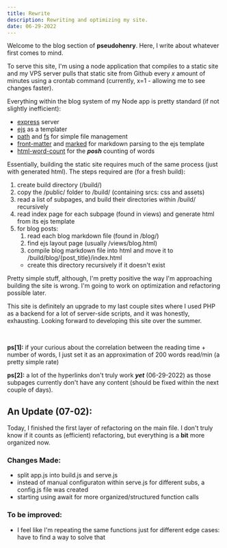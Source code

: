 ```yaml
---
title: Rewrite
description: Rewriting and optimizing my site.
date: 06-29-2022
---
```


Welcome to the blog section of **pseudohenry**. Here, I write about whatever first comes to mind.

To serve this site, I'm using a node application that compiles to a static site and my VPS server pulls that static site from Github every *x* amount of minutes using a crontab command (currently, x=1 - allowing me to see changes faster).

Everything within the blog system of my Node app is pretty standard (if not slightly inefficient):
- [express](https://expressjs.com/) server
- [ejs](https://www.npmjs.com/package/ejs) as a templater
- [path](https://nodejs.org/api/path.html) and [fs](https://nodejs.dev/learn/the-nodejs-fs-module) for simple file management
- [front-matter](https://www.npmjs.com/package/front-matter) and [marked](https://www.npmjs.com/package/marked) for markdown parsing to the ejs template
- [html-word-count](https://www.npmjs.com/package/html-word-count) for the ***posh*** counting of words

Essentially, building the static site requires much of the same process (just with generated html). The steps required are (for a fresh build):
1. create build directory (/build/)
2. copy the /public/ folder to /build/ (containing srcs: css and assets)
3. read a list of subpages, and build their directories within /build/ recursively
4. read index page for each subpage (found in views) and generate html from its ejs template
5. for blog posts:
    1. read each blog markdown file (found in /blog/)
    2. find ejs layout page (usually /views/blog.html)
    3. compile blog markdown file into html and move it to /build/blog/{post_title}/index.html 
      - create this directory recursively if it doesn't exist

Pretty simple stuff, although, I'm pretty positive the way I'm approaching building the site is wrong. I'm going to work on optimization and refactoring possible later.

This site is definitely an upgrade to my last couple sites where I used PHP as a backend for a lot of server-side scripts, and it was honestly, exhausting. Looking forward to developing this site over the summer.

<br/>

**ps[1]:** if your curious about the correlation between the reading time + number of words, I just set it as an approximation of 200 words read/min (a pretty simple rate)

**ps[2]:** a lot of the hyperlinks don't truly work ***yet*** (06-29-2022) as those subpages currently don't have any content (should be fixed within the next couple of days).
    
## An Update (07-02):

Today, I finished the first layer of refactoring on the main file. I don't truly know if it counts as (efficient) refactoring, but everything is a **bit** more organized now.

### Changes Made:
- split app.js into build.js and serve.js
- instead of manual configuraton within serve.js for different subs, a config.js file was created
- starting using await for more organized/structured function calls

### To be improved:
- I feel like I'm repeating the same functions just for different edge cases: have to find a way to solve that





